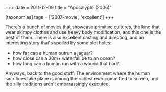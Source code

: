 +++
date = 2011-12-09
title = "Apocalypto (2006)"

[taxonomies]
tags = ['2007-movie', 'excellent']
+++

There\'s a bunch of movies that showcase primitive cultures, the kind
that wear skimpy clothes and use heavy body modification, and this one
is the best of them. There is also excellent casting and directing, and
an interesting story that\'s spoiled by some plot holes:

-   how far can a human outrun a jaguar?
-   how close can a 30m+ waterfall be to an ocean?
-   how long can a human run with a wound that bad?.

Anyways, back to the good stuff: The environment where the human
sacrifices take place is among the richest ever committed to screen, and
the silly traditions aren\'t embarassingly executed.
